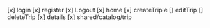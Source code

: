 [x] login
[x] register
[x] Logout
[x] home
[x] createTriple
[] editTrip
[] deleteTrip
[x] details
[x] shared/catalog/trip
